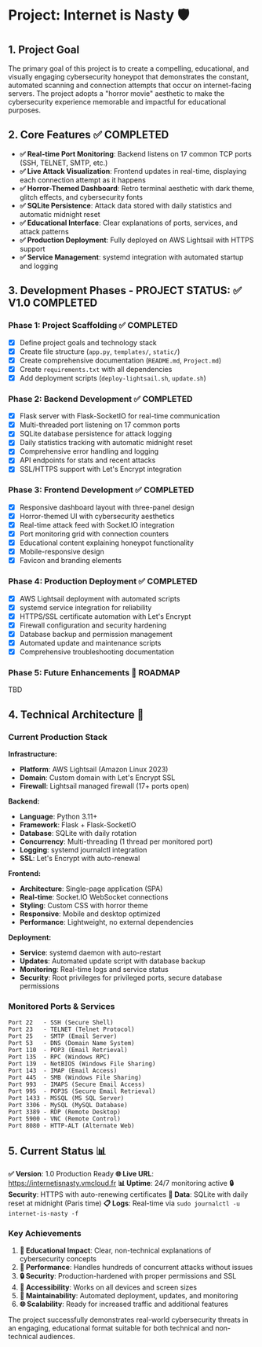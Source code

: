 # Project: Internet is Nasty 🛡️

## 1. Project Goal

The primary goal of this project is to create a compelling, educational, and visually engaging cybersecurity honeypot that demonstrates the constant, automated scanning and connection attempts that occur on internet-facing servers. The project adopts a "horror movie" aesthetic to make the cybersecurity experience memorable and impactful for educational purposes.

## 2. Core Features ✅ COMPLETED

*   **✅ Real-time Port Monitoring**: Backend listens on 17 common TCP ports (SSH, TELNET, SMTP, etc.)
*   **✅ Live Attack Visualization**: Frontend updates in real-time, displaying each connection attempt as it happens
*   **✅ Horror-Themed Dashboard**: Retro terminal aesthetic with dark theme, glitch effects, and cybersecurity fonts
*   **✅ SQLite Persistence**: Attack data stored with daily statistics and automatic midnight reset
*   **✅ Educational Interface**: Clear explanations of ports, services, and attack patterns
*   **✅ Production Deployment**: Fully deployed on AWS Lightsail with HTTPS support
*   **✅ Service Management**: systemd integration with automated startup and logging

## 3. Development Phases - PROJECT STATUS: ✅ V1.0 COMPLETED

### Phase 1: Project Scaffolding ✅ COMPLETED

*   [x] Define project goals and technology stack
*   [x] Create file structure (`app.py`, `templates/`, `static/`)
*   [x] Create comprehensive documentation (`README.md`, `Project.md`)
*   [x] Create `requirements.txt` with all dependencies
*   [x] Add deployment scripts (`deploy-lightsail.sh`, `update.sh`)

### Phase 2: Backend Development ✅ COMPLETED

*   [x] Flask server with Flask-SocketIO for real-time communication
*   [x] Multi-threaded port listening on 17 common ports
*   [x] SQLite database persistence for attack logging
*   [x] Daily statistics tracking with automatic midnight reset
*   [x] Comprehensive error handling and logging
*   [x] API endpoints for stats and recent attacks
*   [x] SSL/HTTPS support with Let's Encrypt integration

### Phase 3: Frontend Development ✅ COMPLETED

*   [x] Responsive dashboard layout with three-panel design
*   [x] Horror-themed UI with cybersecurity aesthetics
*   [x] Real-time attack feed with Socket.IO integration
*   [x] Port monitoring grid with connection counters
*   [x] Educational content explaining honeypot functionality
*   [x] Mobile-responsive design
*   [x] Favicon and branding elements

### Phase 4: Production Deployment ✅ COMPLETED

*   [x] AWS Lightsail deployment with automated scripts
*   [x] systemd service integration for reliability
*   [x] HTTPS/SSL certificate automation with Let's Encrypt
*   [x] Firewall configuration and security hardening
*   [x] Database backup and permission management
*   [x] Automated update and maintenance scripts
*   [x] Comprehensive troubleshooting documentation

### Phase 5: Future Enhancements 🚀 ROADMAP

TBD

## 4. Technical Architecture 🏢

### Current Production Stack

**Infrastructure:**
- **Platform**: AWS Lightsail (Amazon Linux 2023)
- **Domain**: Custom domain with Let's Encrypt SSL
- **Firewall**: Lightsail managed firewall (17+ ports open)

**Backend:**
- **Language**: Python 3.11+
- **Framework**: Flask + Flask-SocketIO
- **Database**: SQLite with daily rotation
- **Concurrency**: Multi-threading (1 thread per monitored port)
- **Logging**: systemd journalctl integration
- **SSL**: Let's Encrypt with auto-renewal

**Frontend:**
- **Architecture**: Single-page application (SPA)
- **Real-time**: Socket.IO WebSocket connections
- **Styling**: Custom CSS with horror theme
- **Responsive**: Mobile and desktop optimized
- **Performance**: Lightweight, no external dependencies

**Deployment:**
- **Service**: systemd daemon with auto-restart
- **Updates**: Automated update script with database backup
- **Monitoring**: Real-time logs and service status
- **Security**: Root privileges for privileged ports, secure database permissions

### Monitored Ports & Services

```
Port 22   - SSH (Secure Shell)
Port 23   - TELNET (Telnet Protocol)
Port 25   - SMTP (Email Server)
Port 53   - DNS (Domain Name System)
Port 110  - POP3 (Email Retrieval)
Port 135  - RPC (Windows RPC)
Port 139  - NetBIOS (Windows File Sharing)
Port 143  - IMAP (Email Access)
Port 445  - SMB (Windows File Sharing)
Port 993  - IMAPS (Secure Email Access)
Port 995  - POP3S (Secure Email Retrieval)
Port 1433 - MSSQL (MS SQL Server)
Port 3306 - MySQL (MySQL Database)
Port 3389 - RDP (Remote Desktop)
Port 5900 - VNC (Remote Control)
Port 8080 - HTTP-ALT (Alternate Web)
```

## 5. Current Status 📊

**✅ Version**: 1.0 Production Ready
**🌐 Live URL**: https://internetisnasty.vmcloud.fr
**📊 Uptime**: 24/7 monitoring active
**🔒 Security**: HTTPS with auto-renewing certificates
**💾 Data**: SQLite with daily reset at midnight (Paris time)
**📋 Logs**: Real-time via `sudo journalctl -u internet-is-nasty -f`

### Key Achievements

1. **🎯 Educational Impact**: Clear, non-technical explanations of cybersecurity concepts
2. **🚀 Performance**: Handles hundreds of concurrent attacks without issues
3. **🔒 Security**: Production-hardened with proper permissions and SSL
4. **📱 Accessibility**: Works on all devices and screen sizes
5. **🔧 Maintainability**: Automated deployment, updates, and monitoring
6. **🌐 Scalability**: Ready for increased traffic and additional features

The project successfully demonstrates real-world cybersecurity threats in an engaging, educational format suitable for both technical and non-technical audiences.
